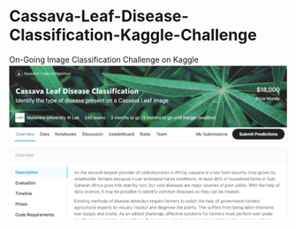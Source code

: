 # Cassava-Leaf-Disease-Classification-Kaggle-Challenge
On-Going Image Classification Challenge on Kaggle
![Screenshot](Screenshot.png)

